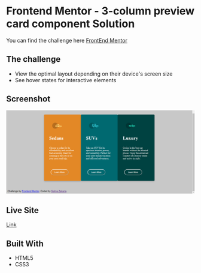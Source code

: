 # Frontend Mentor - 3-column preview card component Solution
 You can find the challenge here [FrontEnd Mentor](https://www.frontendmentor.io/challenges/3column-preview-card-component-pH92eAR2-)

## The challenge
- View the optimal layout depending on their device's screen size
- See hover states for interactive elements

## Screenshot
![Design preview for the 3-column preview card component coding challenge](./design/MyDesign.png)


## Live Site
[Link](https://salmazakaria.github.io/3-column-preview-card-component-main/)

## Built With
- HTML5
- CSS3
